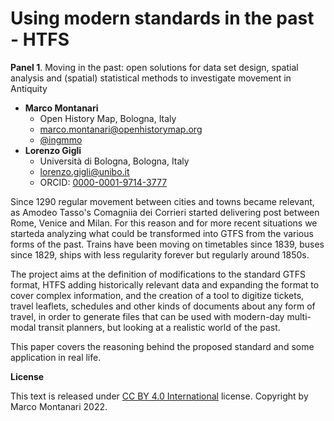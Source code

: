 # Using modern standards in the past - HTFS

**Panel 1**. Moving in the past: open solutions for data set design, spatial analysis and (spatial) statistical methods to investigate movement in Antiquity

- **Marco Montanari**
  - Open History Map, Bologna, Italy
  - [marco.montanari@openhistorymap.org](mailto:marco.montanari@openhistorymap.org)
  - [@ingmmo](https://twitter.com/ingmmo)
- **Lorenzo Gigli**
  - Università di Bologna, Bologna, Italy
  - [lorenzo.gigli@unibo.it](mailto:lorenzo.gigli@unibo.it)
  - ORCID: [0000-0001-9714-3777](https://orcid.org/0000-0001-9714-3777)


Since 1290 regular movement between cities and towns became relevant, as Amodeo Tasso's Comagniia dei Corrieri started delivering post between Rome, Venice and Milan. For this reason and for more recent situations we starteda analyzing what could be transformed into GTFS from the various forms of the past. Trains have been moving on timetables since 1839, buses since 1829, ships with less regularity forever but regularly around 1850s. 

The project aims at the definition of modifications to the standard GTFS format, HTFS adding historically relevant data and expanding the format to cover complex information, and the creation of a tool to digitize tickets, travel leaflets, schedules and other kinds of documents about any form of travel, in order to generate files that can be used with modern-day multi-modal transit planners, but looking at a realistic world of the past.

This paper covers the reasoning behind the proposed standard and some application in real life.

**License**

This text is released under [CC BY 4.0 International](https://creativecommons.org/licenses/by/4.0/) license. Copyright by Marco Montanari 2022.
